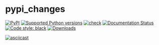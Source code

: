# pypi_changes
[![PyPI](https://img.shields.io/pypi/v/pypi-changes?style=flat-square)](https://pypi.org/project/pypi-changes/)
[![Supported Python
versions](https://img.shields.io/pypi/pyversions/pypi-changes.svg)](https://pypi.org/project/pypi-changes/)
[![check](https://github.com/gaborbernat/pypi_changes/actions/workflows/check.yml/badge.svg)](https://github.com/gaborbernat/pypi_changes/actions/workflows/check.yml)
[![Documentation Status](https://readthedocs.org/projects/pypi-cahnges/badge/?version=latest)](https://pypi-cahnges.readthedocs.io/en/latest/?badge=latest)
[![Code style:
black](https://img.shields.io/badge/code%20style-black-000000.svg)](https://github.com/psf/black)
[![Downloads](https://pepy.tech/badge/pypi-changes/month)](https://pepy.tech/project/pypi-changes/month)

[![asciicast](https://asciinema.org/a/446966.svg)](https://asciinema.org/a/446966)
